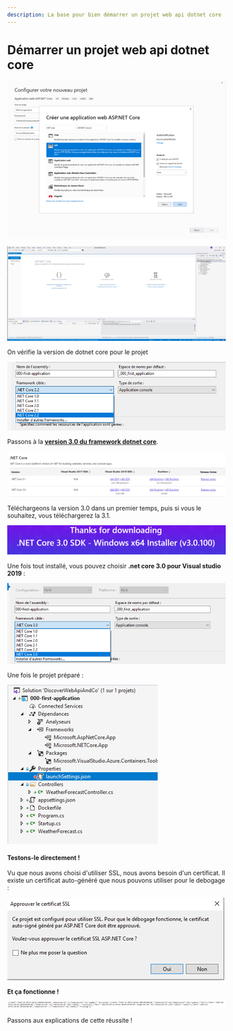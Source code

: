 ```yaml
---
description: La base pour bien démarrer un projet web api dotnet core
---
```


# Démarrer un projet web api dotnet core

![Choix du type de projet](../../.gitbook/assets/image%20%286%29.png)

![Le projet web api est cr&#xE9;&#xE9;](../../.gitbook/assets/image%20%2811%29.png)

On vérifie la version de dotnet core pour le projet

![](../../.gitbook/assets/image%20%287%29.png)

Passons à la [**version 3.0 du framework dotnet core**](https://dotnet.microsoft.com/download/visual-studio-sdks?utm_source=getdotnetsdk&utm_medium=referral).

![](../../.gitbook/assets/image.png)

Téléchargeons la version 3.0 dans un premier temps, puis si vous le souhaitez, vous téléchargerez la 3.1.

![](../../.gitbook/assets/image%20%2810%29.png)

Une fois tout installé, vous pouvez choisir **.net core 3.0 pour Visual studio 2019** :

![](../../.gitbook/assets/image%20%2813%29.png)



Une fois le projet préparé :

![](../../.gitbook/assets/image%20%2815%29.png)

#### Testons-le directement !

Vu que nous avons choisi d'utiliser SSL, nous avons besoin d'un certificat. Il existe un certificat auto-généré que nous pouvons utiliser pour le debogage : 

![](../../.gitbook/assets/image%20%285%29.png)



**Et ça fonctionne !** 

![premier json g&#xE9;n&#xE9;r&#xE9; par notre web api dotnet core](../../.gitbook/assets/image%20%289%29.png)

Passons aux explications de cette réussite !

